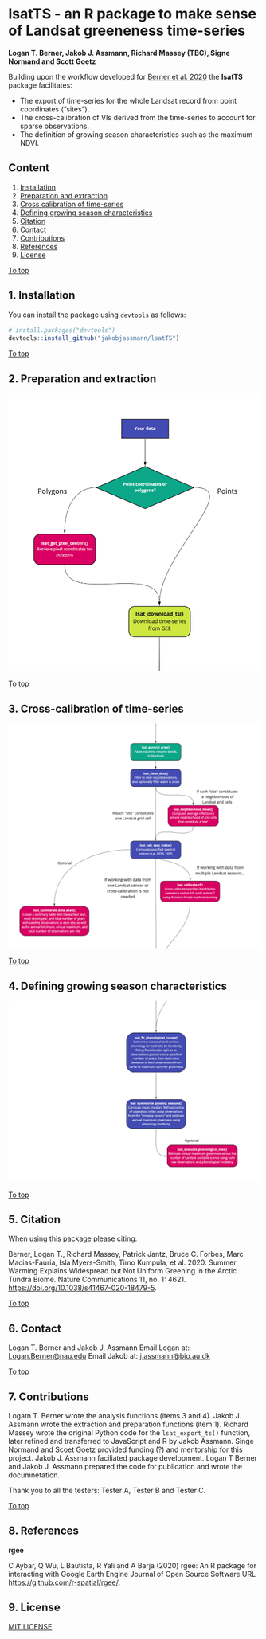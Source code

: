 
<!-- README.md is generated from README.Rmd. Please edit that file -->

# lsatTS - an R package to make sense of Landsat greeneness time-series

<!-- badges: start -->

<!-- badges: end -->

**Logan T. Berner, Jakob J. Assmann, Richard Massey (TBC), Signe Normand
and Scott Goetz**

Building upon the workflow developed for [Berner et
al. 2020](https://www.nature.com/articles/s41467-020-18479-5) the
**lsatTS** package facilitates:

  - The export of time-series for the whole Landsat record from point
    coordinates (“sites”).
  - The cross-calibration of VIs derived from the time-series to account
    for sparse observations.
  - The definition of growing season characteristics such as the maximum
    NDVI.

## Content

1.  [Installation](#1-installation)
2.  [Preparation and extraction](#2-preparation-and-extraction%5D)
3.  [Cross calibration of
    time-series](#3-cross-calibration-of-time-series)
4.  [Defining growing season
    characteristics](#4-defining-growing-season-characteristics)
5.  [Citation](#5-citation)
6.  [Contact](#6-contact)
7.  [Contributions](#7-contributions)
8.  [References](#8-references)
9.  [License](#9-license)

[To top](#Content)

## 1\. Installation

You can install the package using `devtools` as follows:

``` r
# install.packages("devtools")
devtools::install_github("jakobjassmann/lsatTS")
```

[To top](#Content)

## 2\. Preparation and extraction

![](man/figures/Landsat%20R%20Package%20-%20Preparation%20and%20Extraction.jpg)

[To top](#Content)

## 3\. Cross-calibration of time-series

![](man/figures/Landsat%20R%20Package%20-%20Cross-calibration%20of%20time-series.jpg)

[To top](#Content)

## 4\. Defining growing season characteristics

![](man/figures/Landsat%20R%20Package%20-%20Defining%20growing%20season%20characteristics.jpg)

[To top](#Content)

## 5\. Citation

When using this package please citing:

Berner, Logan T., Richard Massey, Patrick Jantz, Bruce C. Forbes, Marc
Macias-Fauria, Isla Myers-Smith, Timo Kumpula, et al. 2020. Summer
Warming Explains Widespread but Not Uniform Greening in the Arctic
Tundra Biome. Nature Communications 11, no. 1: 4621.
<https://doi.org/10.1038/s41467-020-18479-5>.

[To top](#Content)

## 6\. Contact

Logan T. Berner and Jakob J. Assmann Email Logan at:
<Logan.Berner@nau.edu> Email Jakob at: <j.assmann@bio.au.dk>

[To top](#Content)

## 7\. Contributions

Logatn T. Berner wrote the analysis functions (items 3 and 4). Jakob J.
Assmann wrote the extraction and preparation functions (item 1). Richard
Massey wrote the original Python code for the `lsat_export_ts()`
function, later refined and transferred to JavaScript and R by Jakob
Assmann. Singe Normand and Scoet Goetz provided funding (?) and
mentorship for this project. Jakob J. Assmann faciliated package
development. Logan T Berner and Jakob J. Assmann prepared the code for
publication and wrote the documnetation.

Thank you to all the testers: Tester A, Tester B and Tester C.

[To top](#Content)

## 8\. References

**rgee**

C Aybar, Q Wu, L Bautista, R Yali and A Barja (2020) rgee: An R package
for interacting with Google Earth Engine Journal of Open Source Software
URL <https://github.com/r-spatial/rgee/>.

## 9\. License

[MIT LICENSE](LICENSE)

